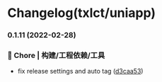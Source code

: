 # Changelog(txlct/uniapp) 


### 0.1.11 (2022-02-28)


### 🚀 Chore | 构建/工程依赖/工具

* fix release settings and auto tag ([d3caa53](https://github.com/txlct/uniapp/commit/d3caa53b88b1a414206e9828ba64227474ea042a))
